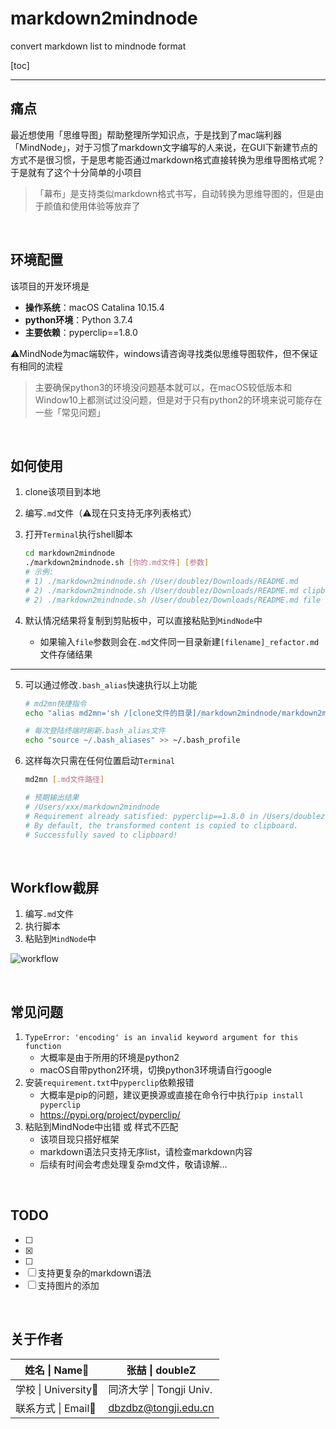 # markdown2mindnode
convert markdown list to mindnode format

[toc]

------

## 痛点

最近想使用「思维导图」帮助整理所学知识点，于是找到了mac端利器「MindNode」，对于习惯了markdown文字编写的人来说，在GUI下新建节点的方式不是很习惯，于是思考能否通过markdown格式直接转换为思维导图格式呢？于是就有了这个十分简单的小项目

> 「幕布」是支持类似markdown格式书写，自动转换为思维导图的，但是由于颜值和使用体验等放弃了

<br/>

## 环境配置

该项目的开发环境是

- **操作系统**：macOS Catalina 10.15.4
- **python环境**：Python 3.7.4
- **主要依赖**：pyperclip==1.8.0

⚠️MindNode为mac端软件，windows请咨询寻找类似思维导图软件，但不保证有相同的流程

>  主要确保python3的环境没问题基本就可以，在macOS较低版本和Window10上都测试过没问题，但是对于只有python2的环境来说可能存在一些「常见问题」

<br/>

## 如何使用

1. clone该项目到本地

2. 编写`.md`文件（⚠️现在只支持无序列表格式）

3. 打开`Terminal`执行shell脚本

   ```bash
   cd markdown2mindnode
   ./markdown2mindnode.sh [你的.md文件] [参数]
   # 示例: 
   # 1) ./markdown2mindnode.sh /User/doublez/Downloads/README.md
   # 2) ./markdown2mindnode.sh /User/doublez/Downloads/README.md clipboard
   # 2) ./markdown2mindnode.sh /User/doublez/Downloads/README.md file
   ```

4. 默认情况结果将复制到剪贴板中，可以直接粘贴到`MindNode`中

   - 如果输入`file`参数则会在`.md`文件同一目录新建`[filename]_refactor.md`文件存储结果

------

5. 可以通过修改`.bash_alias`快速执行以上功能

   ```bash
   # md2mn快捷指令
   echo "alias md2mn='sh /[clone文件的目录]/markdown2mindnode/markdown2mindnode.sh'"
   
   # 每次登陆终端时刷新.bash_alias文件
   echo "source ~/.bash_aliases" >> ~/.bash_profile
   ```

6. 这样每次只需在任何位置启动`Terminal`

   ```bash
   md2mn [.md文件路径]
   
   # 预期输出结果
   # /Users/xxx/markdown2mindnode
   # Requirement already satisfied: pyperclip==1.8.0 in /Users/doublez/opt/anaconda3/lib/python3.7/site-packages (from -r requirements.txt (line 1)) (1.8.0)
   # By default, the transformed content is copied to clipboard.
   # Successfully saved to clipboard!
   ```

<br/>

## Workflow截屏

1. 编写`.md`文件
2. 执行脚本
3. 粘贴到`MindNode`中

![workflow](http://q8xb5z7pr.bkt.clouddn.com/workflow.gif)

<br/>

## 常见问题

1. `TypeError: 'encoding' is an invalid keyword argument for this function`
   - 大概率是由于所用的环境是python2
   - macOS自带python2环境，切换python3环境请自行google
2. 安装`requirement.txt`中`pyperclip`依赖报错
   - 大概率是pip的问题，建议更换源或直接在命令行中执行`pip install pyperclip`
   - https://pypi.org/project/pyperclip/
3. 粘贴到MindNode中出错 或 样式不匹配
   - 该项目现只搭好框架
   - markdown语法只支持无序list，请检查markdown内容
   - 后续有时间会考虑处理复杂md文件，敬请谅解...

<br/>

## TODO

- [ ] 
- [x] 
- [ ] 
- [ ] 支持更复杂的markdown语法
- [ ] 支持图片的添加

<br/>

## 关于作者

| 姓名 \| Name:bust_in_silhouette: | 张喆 \| doubleZ          |
| -------------------------------- | ------------------------ |
| 学校 \| University:school:       | 同济大学 \| Tongji Univ. |
| 联系方式 \| Email:email:         | dbzdbz@tongji.edu.cn     |